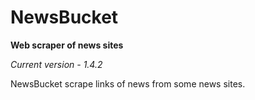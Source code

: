# NewsBucket
**Web scraper of news sites**

*Current version - 1.4.2*

NewsBucket scrape links of news from some news sites.